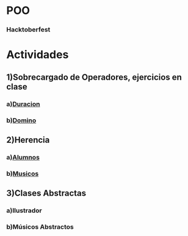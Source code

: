 # POO
### Hacktoberfest

# Actividades
## 1)Sobrecargado de Operadores, ejercicios en clase
### a)[Duracion](./Duracion/Program.cs)
### b)[Domino](./Domino/Program.cs)

## 2)Herencia
### a)[Alumnos](./Alumnos/Program.cs)
### b)[Musicos](./Musicos/Program.cs)

## 3)Clases Abstractas
### a)Ilustrador
### b)Músicos Abstractos
